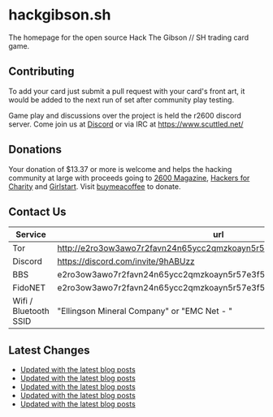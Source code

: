 # hackgibson.sh
The homepage for the open source Hack The Gibson // SH trading card game.


## Contributing

To add your card just submit a pull request with your card's front art, it would be added to the next run of set after community play testing.

Game play and discussions over the project is held the r2600 discord server. Come join us at [Discord](https://discord.com/invite/9hABUzz) or via IRC at https://www.scuttled.net/


## Donations

Your donation of $13.37 or more is welcome and helps the hacking community at large with proceeds going to [2600 Magazine](https://2600.com/), [Hackers for Charity](https://hackersforcharity.org) and [Girlstart](https://girlstart.org).  Visit [buymeacoffee](https://www.buymeacoffee.com/hackgibson.sh) to donate.


## Contact Us

Service | url
-|-
Tor | http://e2ro3ow3awo7r2favn24n65ycc2qmzkoayn5r57e3f56nvjwdcgg32ad.onion
Discord | https://discord.com/invite/9hABUzz
BBS | e2ro3ow3awo7r2favn24n65ycc2qmzkoayn5r57e3f56nvjwdcgg32ad.onion:23
FidoNET | e2ro3ow3awo7r2favn24n65ycc2qmzkoayn5r57e3f56nvjwdcgg32ad.onion:24554
Wifi / Bluetooth SSID | "Ellingson Mineral Company" or "EMC Net - <fidonet address>"

## Latest Changes
<!-- BLOG-POST-LIST:START -->
- [Updated with the latest blog posts](https://github.com/DFW2600/hackgibson.sh/commit/b396250da728a3f2691c46ff93cbb9dae3328cae)
- [Updated with the latest blog posts](https://github.com/DFW2600/hackgibson.sh/commit/bdd47bacbe4a8a20283ba8f328a3e7b341e7a421)
- [Updated with the latest blog posts](https://github.com/DFW2600/hackgibson.sh/commit/316a5a62b4b37f89ef11fd56f97bc6a6c09abb7a)
- [Updated with the latest blog posts](https://github.com/DFW2600/hackgibson.sh/commit/aab7de9d184557efce0782d219baf37b7d9a1b36)
- [Updated with the latest blog posts](https://github.com/DFW2600/hackgibson.sh/commit/2dee651f19437c5d3541a741d80c677fcf29c24b)
<!-- BLOG-POST-LIST:END -->
